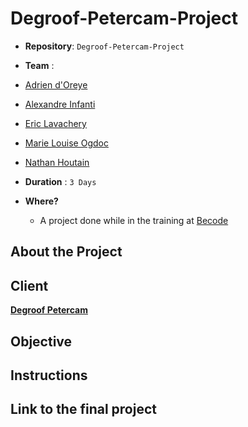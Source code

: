 # Degroof-Petercam-Project

- **Repository**: `Degroof-Petercam-Project`
- **Team** : 
- [Adrien d'Oreye](https://github.com/Adridor)
- [Alexandre Infanti](https://github.com/Alex-Nfnt)
- [Eric Lavachery](https://github.com/ericLavachery)
- [Marie Louise Ogdoc](https://github.com/OGlou7)
- [Nathan Houtain](https://github.com/NathanHoutain)

- **Duration** : `3 Days`

- **Where?**
  - A project done while in the training at [Becode](https://github.com/becodeorg/)


## About the Project



## Client

[**Degroof Petercam**](https://www.degroofpetercam.be/fr/home)

## Objective



## Instructions




## Link to the final project


